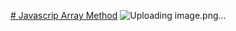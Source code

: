 [# Javascrip Array Method](https://igorgo.nl/article/js-arrays-cheatsheet)
![Uploading image.png…]()

